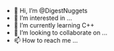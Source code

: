 - 👋 Hi, I’m @DigestNuggets
- 👀 I’m interested in ...
- 🌱 I’m currently learning C++
- 💞️ I’m looking to collaborate on ...
- 📫 How to reach me ...

<!---
DigestNuggets/DigestNuggets is a ✨ special ✨ repository because its `README.md` (this file) appears on your GitHub profile.
You can click the Preview link to take a look at your changes.
--->
